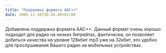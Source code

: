 ```yaml
---
title: "Поддержка формата AAC++"
date: 2009-11-30T10:54:49+03:00
---
```


Добавлена поддержка формата AAC++. Данный формат очень хорошо подходит для радио на низких битрейтах, фактически, он позволяет добиться качества на уровне 128кбит mp3 уже на 32кбит, это удобно для прослушивания Вашего радио на мобильных устройствах.